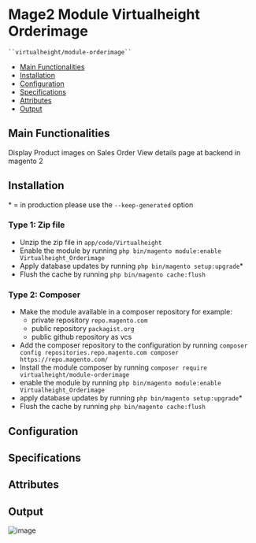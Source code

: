 # Mage2 Module Virtualheight Orderimage

    ``virtualheight/module-orderimage``

 - [Main Functionalities](#markdown-header-main-functionalities)
 - [Installation](#markdown-header-installation)
 - [Configuration](#markdown-header-configuration)
 - [Specifications](#markdown-header-specifications)
 - [Attributes](#markdown-header-attributes)
 - [Output](#markdown-header-output)


## Main Functionalities
 Display Product images on Sales Order View details page at backend in magento 2

## Installation
\* = in production please use the `--keep-generated` option

### Type 1: Zip file

 - Unzip the zip file in `app/code/Virtualheight`
 - Enable the module by running `php bin/magento module:enable Virtualheight_Orderimage`
 - Apply database updates by running `php bin/magento setup:upgrade`\*
 - Flush the cache by running `php bin/magento cache:flush`

### Type 2: Composer

 - Make the module available in a composer repository for example:
    - private repository `repo.magento.com`
    - public repository `packagist.org`
    - public github repository as vcs
 - Add the composer repository to the configuration by running `composer config repositories.repo.magento.com composer https://repo.magento.com/`
 - Install the module composer by running `composer require virtualheight/module-orderimage`
 - enable the module by running `php bin/magento module:enable Virtualheight_Orderimage`
 - apply database updates by running `php bin/magento setup:upgrade`\*
 - Flush the cache by running `php bin/magento cache:flush`


## Configuration




## Specifications




## Attributes


## Output
![image](https://user-images.githubusercontent.com/38579373/123396433-efe1fe80-d5be-11eb-983e-63e4f62827c9.png)

